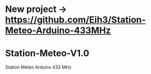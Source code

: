 # New project -> https://github.com/Eih3/Station-Meteo-Arduino-433MHz

# Station-Meteo-V1.0
Station Météo Arduino 433 MHz
